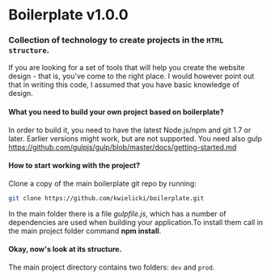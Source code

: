 # Boilerplate v1.0.0 

### Collection of technology to create projects in the `HTML structure`.
If you are looking for a set of tools that will help you create the website design - that is, you've come to the right place. I would however point out that in writing this code, I assumed that you have basic knowledge of design.

#### What you need to build your own project based on boilerplate?
In order to build it, you need to have the latest Node.js/npm and git 1.7 or later. Earlier versions might work, but are not supported. You need also gulp https://github.com/gulpjs/gulp/blob/master/docs/getting-started.md

#### How to start working with the project?
Clone a copy of the main boilerplate git repo by running:
```bash
git clone https://github.com/kwielicki/boilerplate.git
```
In the main folder there is a file _gulpfile.js_, which has a number of dependencies are used when building your application.To install them call in the main project folder command **npm install**.

#### Okay, now's look at its structure.
The main project directory contains two folders: `dev` and `prod`.
